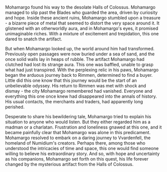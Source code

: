 Mohamargo found his way to the desolate Halls of Colossus. Mohamargo managed to slip past the Blades who guarded the area, driven by curiosity and hope. Inside these ancient ruins, Mohamargo stumbled upon a treasure - a bizarre piece of metal that seemed to distort the very space around it. It glistened with an otherworldly aura, and in Mohamargo's eyes, it promised unimaginable riches. With a mixture of excitement and trepidation, this one dared to snatch the artifact.

But when Mohamargo looked up, the world around him had transformed. Previously open passages were now buried under a sea of sand, and the once solid walls lay in heaps of rubble. The artifact Mohamargo had clutched had lost its strange aura. This one was baffled, unable to grasp what had just transpired. With the perplexing relic in his paws, Mohamargo began the arduous journey back to Rimmen, determined to find a buyer. Little did this one know that this journey would be the start of an unbelievable odyssey. His return to Rimmen was met with shock and dismay - the city Mohamargo remembered had vanished. Everyone and everything this one once knew had disappeared into the annals of history. His usual contacts, the merchants and traders, had apparently long perished.

Desperate to share his bewildering tale, Mohamargo tried to explain his situation to anyone who would listen. But they either regarded him as a madman or a charlatan. Frustration and loneliness gnawed at this one, and it became painfully clear that Mohamargo was alone in this predicament. Mohamargo resolved to embark on a daring journey to Vvardenfell, the homeland of Numidium's creators. Perhaps there, among those who understood the intricacies of time and space, this one would find someone willing to believe his extraordinary story. And so, with hope and uncertainty as his companions, Mohamargo set forth on this quest, his life forever changed by the mysterious artifact from the Halls of Colossus.
